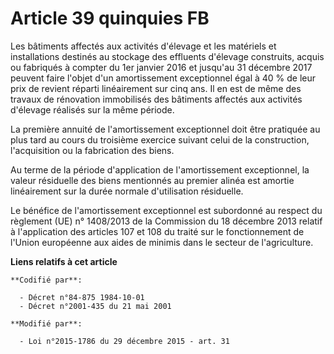 # Article 39 quinquies FB

Les bâtiments affectés aux activités d'élevage et les matériels et installations destinés au stockage des effluents d'élevage
construits, acquis ou fabriqués à compter du 1er janvier 2016 et jusqu'au 31 décembre 2017 peuvent faire l'objet d'un
amortissement exceptionnel égal à 40 % de leur prix de revient réparti linéairement sur cinq ans. Il en est de même des
travaux de rénovation immobilisés des bâtiments affectés aux activités d'élevage réalisés sur la même période. 

La première annuité de l'amortissement exceptionnel doit être pratiquée au plus tard au cours du troisième exercice suivant
celui de la construction, l'acquisition ou la fabrication des biens. 

Au terme de la période d'application de l'amortissement exceptionnel, la valeur résiduelle des biens mentionnés au premier
alinéa est amortie linéairement sur la durée normale d'utilisation résiduelle. 

Le bénéfice de l'amortissement exceptionnel est subordonné au respect du règlement (UE) n° 1408/2013 de la Commission du 18
décembre 2013 relatif à l'application des articles 107 et 108 du traité sur le fonctionnement de l'Union européenne aux aides
de minimis dans le secteur de l'agriculture.

**Liens relatifs à cet article**

	**Codifié par**:

	  - Décret n°84-875 1984-10-01
	  - Décret n°2001-435 du 21 mai 2001

	**Modifié par**:

	  - Loi n°2015-1786 du 29 décembre 2015 - art. 31
